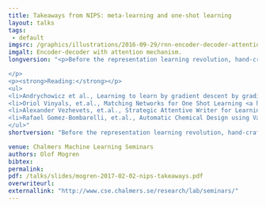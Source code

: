 ```yaml
---
title: Takeaways from NIPS: meta-learning and one-shot learning
layout: talks
tags:
 - default
imgsrc: /graphics/illustrations/2016-09-29/rnn-encoder-decoder-attention.svg
imgalt: Encoder-decoder with attention mechanism.
longversion: "<p>Before the representation learning revolution, hand-crafted features were a prerequisite for a successful application of most machine learning algorithms. Just like learned features have been massively successful in many applications, some recent work has shown that you can also automate the learning algorithms themselves. In this talk, I'll cover some of the related ideas presented at this year's NIPS conference. Bits and pieces will be taken mainly from the following papers.

</p>
<p><strong>Reading:</strong></p>
<ul>
<li>Andrychowicz et al., Learning to learn by gradient descent by gradient descent <a href=\"https://arxiv.org/abs/1606.04695\">ABS, PDF, arXiv</a></li>
<li>Oriol Vinyals, et.al., Matching Networks for One Shot Learning <a href=\"https://arxiv.org/abs/1606.04080\">ABS, PDF, arXiv</a></li>
<li>Alexander Vezhevets, et.al., Strategic Attentive Writer for Learning Macro-Actions <a href=\"https://arxiv.org/abs/1606.04695\">ABS, PDF, arXiv</a></li>
<li>Rafael Gomez-Bombarelli, et.al., Automatic Chemical Design using Variational Autoencoders<a href=\"http://www.cs.nott.ac.uk/~psztg/cml/2016/papers/CML2016_paper_12.pdf\">PDF, cs.nott.ac.uk</a></li>
</ul>"
shortversion: "Before the representation learning revolution, hand-crafted features were a prerequisite for a successful application of most machine learning algorithms. Just like learned features have been massively successful in many applications, some recent work has shown that you can also automate the learning algorithms themselves. In this talk, I'll cover some of the related ideas presented at this year's NIPS conference."

venue: Chalmers Machine Learning Seminars
authors: Olof Mogren
bibtex: 
permalink:
pdf: /talks/slides/mogren-2017-02-02-nips-takeaways.pdf
overwriteurl: 
externallink: "http://www.cse.chalmers.se/research/lab/seminars/"
---
```


